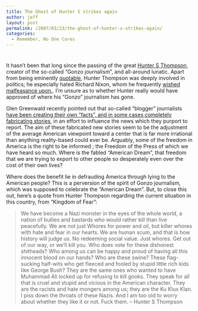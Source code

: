 ```yaml
---
title: The Ghost of Hunter S strikes again
author: jeff
layout: post
permalink: /2007/03/23/the-ghost-of-hunter-s-strikes-again/
categories:
  - Remember, No One Cares
---
```

# 

It hasn’t been that long since the passing of the great [Hunter S Thompson](), creator of the so-called “Gonzo journalism”, and all-around lunatic. Apart from being eminently [quotable][1], Hunter Thompson was deeply involved in politics; he especially hated Richard Nixon, whom he frequently [wished malfeasance upon.][2]. I’m unsure as to whether Hunter really would have approved of where his “Gonzo” journalism has gone.

 [1]: http://en.wikiquote.org/wiki/Hunter_S._Thompson
 [2]: http://www.liberalavenger.com/2005/02/hunter-s-thompson-on-nixons-death.html

Glen Greenwald recently pointed out that so-called “blogger” journalists [have been creating their own “facts”, and in some cases completely fabricating stories][3], in an effort to influence the news which they purport to report. The aim of these fabricated new stories seem to be the adjustment of the average American viewpoint toward a center that is far more irrational than anything reality-based could ever be. Arguably, some of the freedom in America is the right to be informed ; the Freedom of the Press of which we have heard so much. Where is the fabled “American Dream”, that freedom that we are trying to export to other people so desperately even over the cost of their own lives?

 [3]: http://www.salon.com/opinion/greenwald/2007/03/22/politico/

Where does the benefit lie in defrauding America through lying to the American people? This is a perversion of the spirit of Gonzo journalism, which was supposed to celebrate the “American Dream”. But, to close this out, here’s a quote from Hunter Thompson regarding the current situation in this country, from “Kingdom of Fear”:

> We have become a Nazi monster in the eyes of the whole world, a nation of bullies and bastards who would rather kill than live peacefully. We are not just Whores for power and oil, but killer whores with hate and fear in our hearts. We are human scum, and that is how history will judge us. No redeeming social value. Just whores. Get out of our way, or we’ll kill you. Who does vote for these dishonest shitheads? Who among us can be happy and proud of having all this innocent blood on our hands? Who are these swine? These flag-sucking half-wits who get fleeced and fooled by stupid little rich kids like George Bush? They are the same ones who wanted to have Muhammad Ali locked up for refusing to kill gooks. They speak for all that is cruel and stupid and vicious in the American character. They are the racists and hate mongers among us; they are the Ku Klux Klan. I piss down the throats of these Nazis. And I am too old to worry about whether they like it or not. Fuck them. – Hunter S Thompson